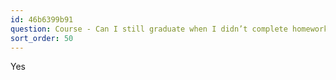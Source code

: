 ```yaml
---
id: 46b6399b91
question: Course - Can I still graduate when I didn’t complete homework for week x?
sort_order: 50
---
```


Yes